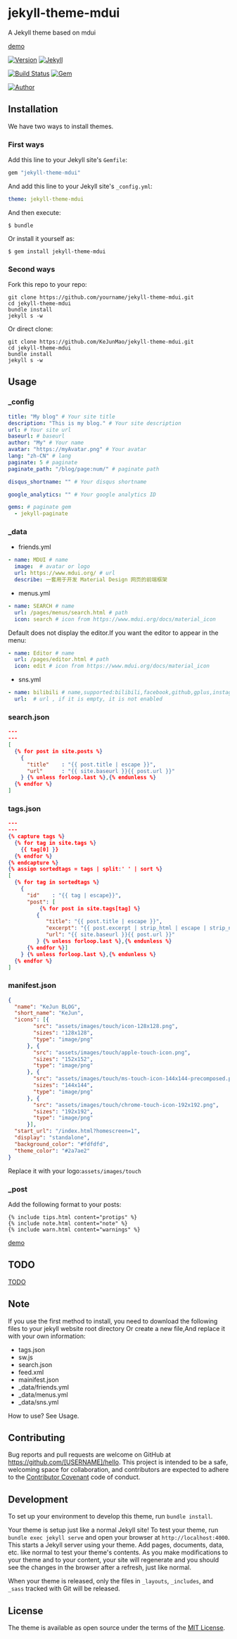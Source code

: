 # jekyll-theme-mdui

A Jekyll theme based on mdui

[demo](https://blog.kejun.space)

[![Version](https://img.shields.io/badge/version-0.1.0-green.svg?style=flat-square)]()
[![Jekyll](https://img.shields.io/badge/Jekyll-3.4+-green.svg?style=flat-square)](https://jekyllrb.com/)

[![Build Status](https://img.shields.io/travis/KeJunMao/jekyll-theme-mdui.svg?style=flat-square)](https://travis-ci.org/KeJunMao/jekyll-theme-mdui)
[![Gem](https://img.shields.io/gem/dt/jekyll-theme-mdui.svg?style=flat-square)](https://rubygems.org/gems/jekyll-theme-mdui/)

[![Author](https://img.shields.io/badge/author-KeJun-blue.svg?style=flat-square)](https://blog.kejun.space)

## Installation

We have two ways to install themes.

### First ways

Add this line to your Jekyll site's `Gemfile`:

```ruby
gem "jekyll-theme-mdui"
```

And add this line to your Jekyll site's `_config.yml`:

```yaml
theme: jekyll-theme-mdui
```

And then execute:

    $ bundle

Or install it yourself as:

    $ gem install jekyll-theme-mdui

### Second ways

Fork this repo to your repo:

```shell
git clone https://github.com/yourname/jekyll-theme-mdui.git
cd jekyll-theme-mdui
bundle install
jekyll s -w
```

Or direct clone:

```shell
git clone https://github.com/KeJunMao/jekyll-theme-mdui.git
cd jekyll-theme-mdui
bundle install
jekyll s -w
```

## Usage

### _config

```yml
title: "My blog" # Your site title
description: "This is my blog." # Your site description
url: # Your site url
baseurl: # baseurl
author: "My" # Your name
avatar: "https://myAvatar.png" # Your avatar
lang: "zh-CN" # lang
paginate: 5 # paginate
paginate_path: "/blog/page:num/" # paginate path

disqus_shortname: "" # Your disqus shortname

google_analytics: "" # Your google analytics ID

gems: # paginate gem 
  - jekyll-paginate
```

### _data

* friends.yml
```yml
- name: MDUI # name
  image:  # avatar or logo
  url: https://www.mdui.org/ # url
  describe: 一套用于开发 Material Design 网页的前端框架
``` 
* menus.yml
```yml
- name: SEARCH # name
  url: /pages/menus/search.html # path
  icon: search # icon from https://www.mdui.org/docs/material_icon
```
Default does not display the editor.If you want the editor to appear in the menu:
```yml
- name: Editor # name
  url: /pages/editor.html # path
  icon: edit # icon from https://www.mdui.org/docs/material_icon
```
* sns.yml
```yml
- name: bilibili # name,supported:bilibili,facebook,github,gplus,instagram,linkedin,telegram,tumblr,twitter,weibo,zhihu
  url:  # url , if it is empty, it is not enabled
```


### search.json

```json
---
---
[
  {% for post in site.posts %}
    {
      "title"    : "{{ post.title | escape }}",
      "url"      : "{{ site.baseurl }}{{ post.url }}"
    } {% unless forloop.last %},{% endunless %}
  {% endfor %}
]
```

### tags.json
```json
---
---
{% capture tags %}
  {% for tag in site.tags %}
    {{ tag[0] }}
  {% endfor %}
{% endcapture %}
{% assign sortedtags = tags | split:' ' | sort %}
[
  {% for tag in sortedtags %}
    {
      "id"    : "{{ tag | escape}}",
      "post": [
          {% for post in site.tags[tag] %}
         {
            "title": "{{ post.title | escape }}",
            "excerpt": "{{ post.excerpt | strip_html | escape | strip_newlines}}",
            "url": "{{ site.baseurl }}{{ post.url }}"
         } {% unless forloop.last %},{% endunless %}
      {% endfor %}]
    } {% unless forloop.last %},{% endunless %}
  {% endfor %}
]
```
### manifest.json
```json
{
  "name": "KeJun BLOG",
  "short_name": "KeJun",
  "icons": [{
        "src": "assets/images/touch/icon-128x128.png",
        "sizes": "128x128",
        "type": "image/png"
      }, {
        "src": "assets/images/touch/apple-touch-icon.png",
        "sizes": "152x152",
        "type": "image/png"
      }, {
        "src": "assets/images/touch/ms-touch-icon-144x144-precomposed.png",
        "sizes": "144x144",
        "type": "image/png"
      }, {
        "src": "assets/images/touch/chrome-touch-icon-192x192.png",
        "sizes": "192x192",
        "type": "image/png"
      }],
  "start_url": "/index.html?homescreen=1",
  "display": "standalone",
  "background_color": "#fdfdfd",
  "theme_color": "#2a7ae2"
}
```
Replace it with your logo:`assets/images/touch`

### _post

Add the following format to your posts:

```liquid
{% include tips.html content="protips" %}
{% include note.html content="note" %}
{% include warn.html content="warnings" %}
```

[demo](https://blog.kejun.space/living/2017/05/29/jekyll-theme-mdui.html)

## TODO

[TODO](https://blog.kejun.space/pages/menus/todo.html)

## Note

If you use the first method to install, you need to download the following files to your jekyll website root directory Or create a new file,And replace it with your own information:

* tags.json
* sw.js
* search.json
* feed.xml
* mainifest.json
* _data/friends.yml
* _data/menus.yml
* _data/sns.yml

How to use? See Usage.
## Contributing

Bug reports and pull requests are welcome on GitHub at https://github.com/[USERNAME]/hello. This project is intended to be a safe, welcoming space for collaboration, and contributors are expected to adhere to the [Contributor Covenant](http://contributor-covenant.org) code of conduct.

## Development

To set up your environment to develop this theme, run `bundle install`.

Your theme is setup just like a normal Jekyll site! To test your theme, run `bundle exec jekyll serve` and open your browser at `http://localhost:4000`. This starts a Jekyll server using your theme. Add pages, documents, data, etc. like normal to test your theme's contents. As you make modifications to your theme and to your content, your site will regenerate and you should see the changes in the browser after a refresh, just like normal.

When your theme is released, only the files in `_layouts`, `_includes`, and `_sass` tracked with Git will be released.

## License

The theme is available as open source under the terms of the [MIT License](https://opensource.org/licenses/MIT).


